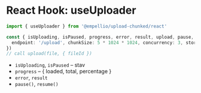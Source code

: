 # React Hook: useUploader

```ts
import { useUploader } from '@empellio/upload-chunked/react'

const { isUploading, isPaused, progress, error, result, upload, pause, resume } = useUploader({
  endpoint: '/upload', chunkSize: 5 * 1024 * 1024, concurrency: 3, storageKey: 'upload', checksum: 'sha256'
})
// call upload(file, { fileId })
```

- `isUploading`, `isPaused` – stav
- `progress` – { loaded, total, percentage }
- `error`, `result`
- `pause()`, `resume()`
